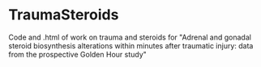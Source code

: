 # TraumaSteroids

Code and .html of work on trauma and steroids for "Adrenal and gonadal steroid biosynthesis alterations within minutes after traumatic injury: data from the prospective Golden Hour study"
